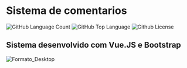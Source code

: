 <h1>Sistema de comentarios</h1>

<img alt="GitHub Language Count" src="https://img.shields.io/github/languages/count/MarcoantonioCaldeira/Sistema-de-comentarios" /> <img alt="GitHub Top Language" src="https://img.shields.io/github/languages/top/MarcoantonioCaldeira/Sistema-de-comentarios" /> <img alt="Github License" src="https://img.shields.io/github/license/MarcoantonioCaldeira/Sistema-de-comentarios" />

<h2>Sistema desenvolvido com Vue.JS e Bootstrap</h2>

![Formato_Desktop](https://user-images.githubusercontent.com/88919003/211124120-23b4aa17-a0ae-451c-81dd-9d087d884d8d.jpg)
